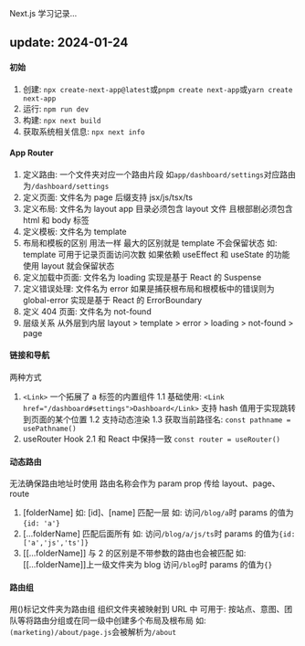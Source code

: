 Next.js 学习记录...

## update: 2024-01-24

#### 初始

1. 创建: `npx create-next-app@latest`或`pnpm create next-app`或`yarn create next-app`
2. 运行: `npm run dev`
3. 构建: `npx next build`
4. 获取系统相关信息: `npx next info`

#### App Router

1. 定义路由: 一个文件夹对应一个路由片段 如`app/dashboard/settings`对应路由为`/dashboard/settings`
2. 定义页面: 文件名为 page 后缀支持 jsx/js/tsx/ts
3. 定义布局: 文件名为 layout
   app 目录必须包含 layout 文件 且根部剧必须包含 html 和 body 标签
4. 定义模板: 文件名为 template
5. 布局和模板的区别
   用法一样 最大的区别就是 template 不会保留状态 如: template 可用于记录页面访问次数 如果依赖 useEffect 和 useState 的功能 使用 layout 就会保留状态
6. 定义加载中页面: 文件名为 loading 实现是基于 React 的 Suspense
7. 定义错误处理: 文件名为 error 如果是捕获根布局和根模板中的错误则为 global-error 实现是基于 React 的 ErrorBoundary
8. 定义 404 页面: 文件名为 not-found
9. 层级关系 从外层到内层
   layout > template > error > loading > not-found > page

#### 链接和导航

两种方式

1. `<Link>` 一个拓展了 a 标签的内置组件
   1.1 基础使用: `<Link href="/dashboard#settings">Dashboard</Link>` 支持 hash 值用于实现跳转到页面的某个位置
   1.2 支持动态渲染
   1.3 获取当前路径名: `const pathname = usePathname()`
2. useRouter Hook
   2.1 和 React 中保持一致 `const router = useRouter()`

#### 动态路由

无法确保路由地址时使用 路由名称会作为 param prop 传给 layout、page、route

1. [folderName] 如: [id]、[name]
   匹配一层 如: 访问`/blog/a`时 params 的值为`{id: 'a'}`
2. [...folderName]
   匹配后面所有 如: 访问`/blog/a/js/ts`时 params 的值为`{id: ['a','js','ts']}`
3. [[...folderName]]
   与 2 的区别是不带参数的路由也会被匹配 如: [[...folderName]]上一级文件夹为 blog 访问`/blog`时 params 的值为`{}`

#### 路由组

用()标记文件夹为路由组 组织文件夹被映射到 URL 中 可用于: 按站点、意图、团队等将路由分组或在同一级中创建多个布局及根布局
如: `(marketing)/about/page.js`会被解析为`/about`
